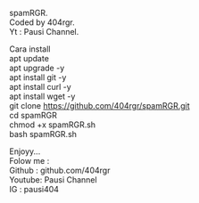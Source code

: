 spamRGR. <br>
Coded by 404rgr. <br>
Yt : Pausi Channel. <br>

Cara install  <br>
apt update  <br>
apt upgrade -y  <br>
apt install git -y <br>
apt install curl -y <br>
apt install wget -y <br>
git clone https://github.com/404rgr/spamRGR.git <br>
cd spamRGR <br>
chmod +x spamRGR.sh  <br>
bash spamRGR.sh  <br>

Enjoyy... <br>
Folow me : <br>
Github : github.com/404rgr <br>
Youtube: Pausi Channel <br>
IG     : pausi404 <br>
